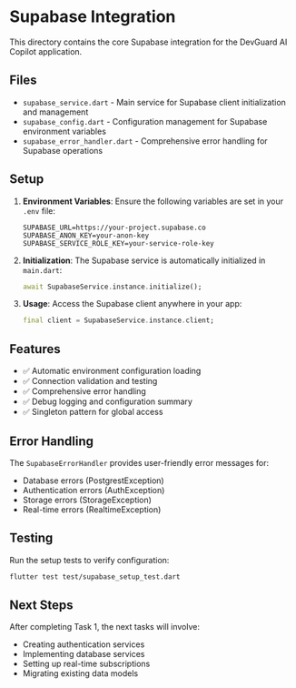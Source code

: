 # Supabase Integration

This directory contains the core Supabase integration for the DevGuard AI Copilot application.

## Files

- `supabase_service.dart` - Main service for Supabase client initialization and management
- `supabase_config.dart` - Configuration management for Supabase environment variables
- `supabase_error_handler.dart` - Comprehensive error handling for Supabase operations

## Setup

1. **Environment Variables**: Ensure the following variables are set in your `.env` file:
   ```
   SUPABASE_URL=https://your-project.supabase.co
   SUPABASE_ANON_KEY=your-anon-key
   SUPABASE_SERVICE_ROLE_KEY=your-service-role-key
   ```

2. **Initialization**: The Supabase service is automatically initialized in `main.dart`:
   ```dart
   await SupabaseService.instance.initialize();
   ```

3. **Usage**: Access the Supabase client anywhere in your app:
   ```dart
   final client = SupabaseService.instance.client;
   ```

## Features

- ✅ Automatic environment configuration loading
- ✅ Connection validation and testing
- ✅ Comprehensive error handling
- ✅ Debug logging and configuration summary
- ✅ Singleton pattern for global access

## Error Handling

The `SupabaseErrorHandler` provides user-friendly error messages for:
- Database errors (PostgrestException)
- Authentication errors (AuthException)
- Storage errors (StorageException)
- Real-time errors (RealtimeException)

## Testing

Run the setup tests to verify configuration:
```bash
flutter test test/supabase_setup_test.dart
```

## Next Steps

After completing Task 1, the next tasks will involve:
- Creating authentication services
- Implementing database services
- Setting up real-time subscriptions
- Migrating existing data models